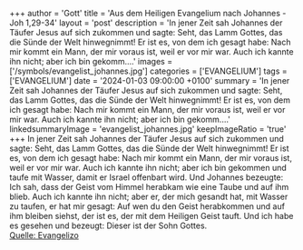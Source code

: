 +++
author = 'Gott'
title = 'Aus dem Heiligen Evangelium nach Johannes - Joh 1,29-34'
layout = 'post'
description = 'In jener Zeit sah Johannes der Täufer Jesus auf sich zukommen und sagte: Seht, das Lamm Gottes, das die Sünde der Welt hinwegnimmt! Er ist es, von dem ich gesagt habe: Nach mir kommt ein Mann, der mir voraus ist, weil er vor mir war. Auch ich kannte ihn nicht; aber ich bin gekomm....'
images = ['/symbols/evangelist_johannes.jpg']
categories = ['EVANGELIUM']
tags = ['EVANGELIUM']
date = '2024-01-03 09:00:00 +0100'
summary = 'In jener Zeit sah Johannes der Täufer Jesus auf sich zukommen und sagte: Seht, das Lamm Gottes, das die Sünde der Welt hinwegnimmt! Er ist es, von dem ich gesagt habe: Nach mir kommt ein Mann, der mir voraus ist, weil er vor mir war. Auch ich kannte ihn nicht; aber ich bin gekomm....'
linkedsummaryImage = 'evangelist_johannes.jpg'
keepImageRatio = 'true'
+++
In jener Zeit sah Johannes der Täufer Jesus auf sich zukommen und sagte: Seht, das Lamm Gottes, das die Sünde der Welt hinwegnimmt!
Er ist es, von dem ich gesagt habe: Nach mir kommt ein Mann, der mir voraus ist, weil er vor mir war.
Auch ich kannte ihn nicht; aber ich bin gekommen und taufe mit Wasser, damit er Israel offenbart wird.<!--more-->
Und Johannes bezeugte: Ich sah, dass der Geist vom Himmel herabkam wie eine Taube und auf ihm blieb.
Auch ich kannte ihn nicht; aber er, der mich gesandt hat, mit Wasser zu taufen, er hat mir gesagt: Auf wen du den Geist herabkommen und auf ihm bleiben siehst, der ist es, der mit dem Heiligen Geist tauft.
Und ich habe es gesehen und bezeugt: Dieser ist der Sohn Gottes.<br> [Quelle: Evangelizo](https://evangeliumtagfuertag.org/DE/gospel)